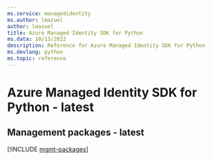 ```yaml
---
ms.service: managedidentity
ms.author: lmazuel
author: lmazuel
title: Azure Managed Identity SDK for Python
ms.data: 10/13/2022
description: Reference for Azure Managed Identity SDK for Python
ms.devlang: python
ms.topic: reference
---
```

# Azure Managed Identity SDK for Python - latest

## Management packages - latest
[!INCLUDE [mgmt-packages](managed-identity-mgmt-index.md)]